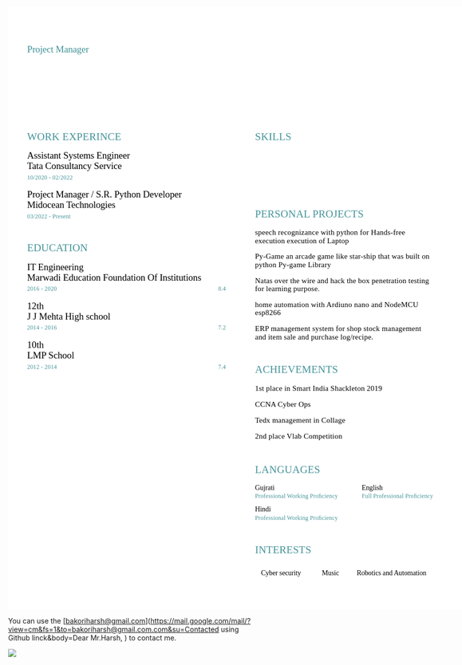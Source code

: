 

<!-- <embed src="Harsh's Resume.pdf"  width="100%" hight="574px" type="application/pdf"> -->
<!-- -------------------------------------------------- html template of resum----------------------------------------------------------------------------------------- -->
<!-- <!DOCTYPE html> -->
<html lang="en">
<head>
<meta http-equiv="X-UA-Compatible" content="IE=Edge" />
<meta charset="utf-8" />
</head>
<body style="margin: 0;">

<div id="p1" style="overflow: hidden; position: relative; background-color: white; width: 935px; height: 1210px;">

<!-- Begin shared CSS values -->
<style class="shared-css" type="text/css" >
.t {
	transform-origin: bottom left;
	z-index: 2;
	position: absolute;
	white-space: pre;
	overflow: visible;
	line-height: 1.5;
}
.text-container {
	white-space: pre;
}
@supports (-webkit-touch-callout: none) {
	.text-container {
		white-space: normal;
	}
}
</style>
<!-- End shared CSS values -->


<!-- Begin inline CSS -->
<style type="text/css" >

#t1_1{left:37px;bottom:1129px;letter-spacing:0.17px;word-spacing:0.02px;}
#t2_1{left:38px;bottom:1110px;letter-spacing:-0.16px;word-spacing:-0.04px;}
#t3_1{left:38px;bottom:1083px;letter-spacing:-0.12px;word-spacing:-0.02px;}
#t4_1{left:223px;bottom:997px;letter-spacing:-0.15px;}
#t5_1{left:430px;bottom:997px;letter-spacing:-0.13px;}
#t6_1{left:564px;bottom:997px;letter-spacing:-0.14px;}
#t7_1{left:38px;bottom:933px;letter-spacing:0.29px;word-spacing:-0.07px;}
#t8_1{left:38px;bottom:897px;letter-spacing:-0.19px;word-spacing:-0.01px;}
#t9_1{left:38px;bottom:876px;letter-spacing:-0.17px;word-spacing:-0.02px;}
#ta_1{left:38px;bottom:858px;letter-spacing:0.16px;word-spacing:-0.03px;}
#tb_1{left:139px;bottom:858px;}
#tc_1{left:38px;bottom:819px;letter-spacing:-0.15px;word-spacing:-0.05px;}
#td_1{left:38px;bottom:798px;letter-spacing:-0.22px;word-spacing:0.01px;}
#te_1{left:38px;bottom:780px;letter-spacing:0.15px;word-spacing:-0.03px;}
#tf_1{left:134px;bottom:780px;}
#tg_1{left:38px;bottom:710px;letter-spacing:0.16px;}
#th_1{left:38px;bottom:673px;letter-spacing:-0.15px;word-spacing:-0.04px;}
#ti_1{left:38px;bottom:652px;letter-spacing:-0.17px;word-spacing:-0.03px;}
#tj_1{left:38px;bottom:635px;letter-spacing:0.16px;word-spacing:-0.03px;}
#tk_1{left:102px;bottom:635px;}
#tl_1{left:421px;bottom:635px;letter-spacing:0.12px;}
#tm_1{left:38px;bottom:595px;letter-spacing:-0.13px;}
#tn_1{left:38px;bottom:574px;letter-spacing:-0.14px;word-spacing:-0.05px;}
#to_1{left:38px;bottom:557px;letter-spacing:0.16px;word-spacing:-0.03px;}
#tp_1{left:102px;bottom:557px;}
#tq_1{left:421px;bottom:557px;letter-spacing:0.12px;}
#tr_1{left:38px;bottom:517px;letter-spacing:-0.13px;}
#ts_1{left:38px;bottom:496px;letter-spacing:-0.15px;word-spacing:-0.05px;}
#tt_1{left:38px;bottom:478px;letter-spacing:0.16px;word-spacing:-0.03px;}
#tu_1{left:102px;bottom:478px;}
#tv_1{left:421px;bottom:478px;letter-spacing:0.12px;}
#tw_1{left:495px;bottom:933px;letter-spacing:0.31px;}
#tx_1{left:505px;bottom:893px;letter-spacing:-0.12px;}
#ty_1{left:581px;bottom:893px;letter-spacing:-0.14px;}
#tz_1{left:700px;bottom:893px;letter-spacing:-0.13px;word-spacing:-0.03px;}
#t10_1{left:505px;bottom:860px;letter-spacing:-0.11px;word-spacing:-0.02px;}
#t11_1{left:495px;bottom:778px;letter-spacing:0.27px;word-spacing:-0.05px;}
#t12_1{left:495px;bottom:746px;letter-spacing:0.22px;word-spacing:-0.01px;}
#t13_1{left:495px;bottom:729px;letter-spacing:0.18px;word-spacing:0.01px;}
#t14_1{left:495px;bottom:698px;letter-spacing:0.21px;word-spacing:-0.01px;}
#t15_1{left:495px;bottom:681px;letter-spacing:0.23px;word-spacing:-0.03px;}
#t16_1{left:495px;bottom:649px;letter-spacing:0.2px;word-spacing:-0.01px;}
#t17_1{left:495px;bottom:633px;letter-spacing:0.21px;word-spacing:-0.03px;}
#t18_1{left:495px;bottom:601px;letter-spacing:0.25px;word-spacing:-0.03px;}
#t19_1{left:495px;bottom:585px;letter-spacing:0.25px;}
#t1a_1{left:495px;bottom:553px;letter-spacing:0.25px;word-spacing:-0.03px;}
#t1b_1{left:495px;bottom:536px;letter-spacing:0.22px;word-spacing:-0.03px;}
#t1c_1{left:495px;bottom:466px;letter-spacing:0.26px;}
#t1d_1{left:495px;bottom:433px;letter-spacing:0.21px;word-spacing:-0.02px;}
#t1e_1{left:495px;bottom:401px;letter-spacing:0.19px;word-spacing:0.02px;}
#t1f_1{left:495px;bottom:369px;letter-spacing:0.19px;word-spacing:0.02px;}
#t1g_1{left:495px;bottom:337px;letter-spacing:0.22px;word-spacing:-0.02px;}
#t1h_1{left:495px;bottom:265px;letter-spacing:0.25px;}
#t1i_1{left:495px;bottom:234px;letter-spacing:-0.1px;}
#t1j_1{left:495px;bottom:219px;letter-spacing:0.15px;word-spacing:-0.02px;}
#t1k_1{left:709px;bottom:234px;letter-spacing:-0.11px;}
#t1l_1{left:709px;bottom:219px;letter-spacing:0.14px;word-spacing:-0.02px;}
#t1m_1{left:495px;bottom:191px;letter-spacing:-0.09px;}
#t1n_1{left:495px;bottom:175px;letter-spacing:0.15px;word-spacing:-0.02px;}
#t1o_1{left:495px;bottom:104px;letter-spacing:0.22px;}
#t1p_1{left:507px;bottom:63px;letter-spacing:-0.14px;}
#t1q_1{left:629px;bottom:63px;letter-spacing:-0.11px;}
#t1r_1{left:699px;bottom:63px;letter-spacing:-0.16px;}

.s1{font-size:35px;font-family:Ubuntu-Regular_p;color:#FFF;}
.s2{font-size:19px;font-family:Ubuntu-Regular_p;color:#449399;}
.s3{font-size:14px;font-family:Ubuntu-Regular_p;color:#FFF;}
.s4{font-size:21px;font-family:Ubuntu-Bold_k;color:#449399;}
.s5{font-size:19px;font-family:Ubuntu-Bold_k;color:#000;}
.s6{font-size:19px;font-family:Ubuntu-Regular_p;color:#000;}
.s7{font-size:12px;font-family:Ubuntu-Italic_u;color:#449399;}
.s8{font-size:12px;font-family:Ubuntu-Regular_p;color:rgba(0,0,0,0);}
.s9{font-size:15px;font-family:Ubuntu-Regular_p;color:#000;}
.sa{font-size:14px;font-family:Ubuntu-Regular_p;color:#000;}
</style>
<!-- End inline CSS -->

<!-- Begin embedded font definitions -->
<style id="fonts1" type="text/css" >

@font-face {
	font-family: Ubuntu-Bold_k;
	src: url("fonts/Ubuntu-Bold_k.woff") format("woff");
}

@font-face {
	font-family: Ubuntu-Italic_u;
	src: url("fonts/Ubuntu-Italic_u.woff") format("woff");
}

@font-face {
	font-family: Ubuntu-Regular_p;
	src: url("fonts/Ubuntu-Regular_p.woff") format("woff");
}

</style>
<!-- End embedded font definitions -->

<!-- Begin page background -->
<div id="pg1Overlay" style="width:100%; height:100%; position:absolute; z-index:1; background-color:rgba(0,0,0,0); -webkit-user-select: none;"></div>
<div id="pg1" style="-webkit-user-select: none;"><object width="935" height="1210" data="1/1.svg" type="image/svg+xml" id="pdf1" style="width:935px; height:1210px; -moz-transform:scale(1); z-index: 0;"></object></div>
<!-- End page background -->


<!-- Begin text definitions (Positioned/styled in CSS) -->
<div class="text-container"><span id="t1_1" class="t s1">Harsh Bakori </span>
<span id="t2_1" class="t s2">Project Manager </span>
<span id="t3_1" class="t s3">Eager to learn new skills with passion and discipline. </span>
<span id="t4_1" class="t s3">bakoriharsh@gmail.com </span><span id="t5_1" class="t s3">9427123617 </span><span id="t6_1" class="t s3">github.com/harshbakori </span>
<span id="t7_1" class="t s4">WORK EXPERINCE </span>
<span id="t8_1" class="t s5">Assistant Systems Engineer </span>
<span id="t9_1" class="t s6">Tata Consultancy Service </span>
<span id="ta_1" class="t s7">10/2020 - 02/2022</span><span id="tb_1" class="t s8">, </span>
<span id="tc_1" class="t s5">Project Manager / S.R. Python Developer </span>
<span id="td_1" class="t s6">Midocean Technologies </span>
<span id="te_1" class="t s7">03/2022 - Present</span><span id="tf_1" class="t s8">, </span>
<span id="tg_1" class="t s4">EDUCATION </span>
<span id="th_1" class="t s5">IT Engineering </span>
<span id="ti_1" class="t s6">Marwadi Education Foundation Of Institutions </span>
<span id="tj_1" class="t s7">2016 - 2020</span><span id="tk_1" class="t s8">, </span><span id="tl_1" class="t s7">8.4 </span>
<span id="tm_1" class="t s5">12th </span>
<span id="tn_1" class="t s6">J J Mehta High school </span>
<span id="to_1" class="t s7">2014 - 2016</span><span id="tp_1" class="t s8">, </span><span id="tq_1" class="t s7">7.2 </span>
<span id="tr_1" class="t s5">10th </span>
<span id="ts_1" class="t s6">LMP School </span>
<span id="tt_1" class="t s7">2012 - 2014</span><span id="tu_1" class="t s8">, </span><span id="tv_1" class="t s7">7.4 </span>
<span id="tw_1" class="t s4">SKILLS </span>
<span id="tx_1" class="t s3">Python </span><span id="ty_1" class="t s3">Cyber security </span><span id="tz_1" class="t s3">Project management </span>
<span id="t10_1" class="t s3">Analytics Skills </span>
<span id="t11_1" class="t s4">PERSONAL PROJECTS </span>
<span id="t12_1" class="t s9">speech recognizance with python for Hands-free </span>
<span id="t13_1" class="t s9">execution execution of Laptop </span>
<span id="t14_1" class="t s9">Py-Game an arcade game like star-ship that was built on </span>
<span id="t15_1" class="t s9">python Py-game Library </span>
<span id="t16_1" class="t s9">Natas over the wire and hack the box penetration testing </span>
<span id="t17_1" class="t s9">for learning purpose. </span>
<span id="t18_1" class="t s9">home automation with Ardiuno nano and NodeMCU </span>
<span id="t19_1" class="t s9">esp8266 </span>
<span id="t1a_1" class="t s9">ERP management system for shop stock management </span>
<span id="t1b_1" class="t s9">and item sale and purchase log/recipe. </span>
<span id="t1c_1" class="t s4">ACHIEVEMENTS </span>
<span id="t1d_1" class="t s9">1st place in Smart India Shackleton 2019 </span>
<span id="t1e_1" class="t s9">CCNA Cyber Ops </span>
<span id="t1f_1" class="t s9">Tedx management in Collage </span>
<span id="t1g_1" class="t s9">2nd place Vlab Competition </span>
<span id="t1h_1" class="t s4">LANGUAGES </span>
<span id="t1i_1" class="t sa">Gujrati </span>
<span id="t1j_1" class="t s7" data-mappings='[[24,"fi"]]'>Professional Working Proﬁciency </span>
<span id="t1k_1" class="t sa">English </span>
<span id="t1l_1" class="t s7" data-mappings='[[21,"fi"]]'>Full Professional Proﬁciency </span>
<span id="t1m_1" class="t sa">Hindi </span>
<span id="t1n_1" class="t s7" data-mappings='[[24,"fi"]]'>Professional Working Proﬁciency </span>
<span id="t1o_1" class="t s4">INTERESTS </span>
<span id="t1p_1" class="t sa">Cyber security </span><span id="t1q_1" class="t sa">Music </span><span id="t1r_1" class="t sa">Robotics and Automation </span></div>
<!-- End text definitions -->


</div>
</body>
</html>


You can use the [bakoriharsh@gmail.com](https://mail.google.com/mail/?view=cm&fs=1&to=bakoriharsh@gmail.com.com&su=Contacted using Github linck&body=Dear Mr.Harsh, ) to contact me. 

<a href="#">
  <img align="center" src="https://github-readme-stats.vercel.app/api?username=harshbakori&theme=dark&show_icons=true" />
</a>

<link rel="stylesheet" href="https://github.com/harshbakori/harshbakori.github.io/edit/main/card.css">
